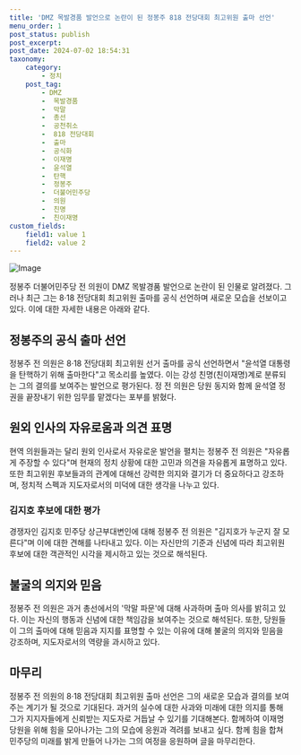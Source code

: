 ```yaml
---
title: 'DMZ 목발경품 발언으로 논란이 된 정봉주 818 전당대회 최고위원 출마 선언'
menu_order: 1
post_status: publish
post_excerpt: 
post_date: 2024-07-02 18:54:31
taxonomy:
    category:
        - 정치
    post_tag:
        - DMZ
        -  목발경품
        -  막말
        -  총선
        -  공천취소
        -  818 전당대회
        -  출마
        -  공식화
        -  이재명
        -  윤석열
        -  탄핵
        -  정봉주
        -  더불어민주당
        -  의원
        -  친명
        -  친이재명
custom_fields:
    field1: value 1
    field2: value 2
---
```


![Image](https://imgnews.pstatic.net/image/119/2024/07/02/0002846127_001_20240702131316230.jpeg?type=w647)

정봉주 더불어민주당 전 의원이 DMZ 목발경품 발언으로 논란이 된 인물로 알려졌다. 그러나 최근 그는 8·18 전당대회 최고위원 출마를 공식 선언하며 새로운 모습을 선보이고 있다. 이에 대한 자세한 내용은 아래와 같다.
## 정봉주의 공식 출마 선언
정봉주 전 의원은 8·18 전당대회 최고위원 선거 출마를 공식 선언하면서 "윤석열 대통령을 탄핵하기 위해 출마한다"고 목소리를 높였다. 이는 강성 친명(친이재명)계로 분류되는 그의 결의를 보여주는 발언으로 평가된다. 정 전 의원은 당원 동지와 함께 윤석열 정권을 끝장내기 위한 임무를 맡겠다는 포부를 밝혔다.
## 원외 인사의 자유로움과 의견 표명
현역 의원들과는 달리 원외 인사로서 자유로운 발언을 펼치는 정봉주 전 의원은 "자유롭게 주장할 수 있다"며 현재의 정치 상황에 대한 고민과 의견을 자유롭게 표명하고 있다. 또한 최고위원 후보들과의 관계에 대해선 강력한 의지와 결기가 더 중요하다고 강조하며, 정치적 스펙과 지도자로서의 미덕에 대한 생각을 나누고 있다.
### 김지호 후보에 대한 평가
경쟁자인 김지호 민주당 상근부대변인에 대해 정봉주 전 의원은 "김지호가 누군지 잘 모른다"며 이에 대한 견해를 나타내고 있다. 이는 자신만의 기준과 신념에 따라 최고위원 후보에 대한 객관적인 시각을 제시하고 있는 것으로 해석된다.
## 불굴의 의지와 믿음
정봉주 전 의원은 과거 총선에서의 '막말 파문'에 대해 사과하며 출마 의사를 밝히고 있다. 이는 자신의 행동과 신념에 대한 책임감을 보여주는 것으로 해석된다. 또한, 당원들이 그의 출마에 대해 믿음과 지지를 표명할 수 있는 이유에 대해 불굴의 의지와 믿음을 강조하며, 지도자로서의 역량을 과시하고 있다.
## 마무리
정봉주 전 의원의 8·18 전당대회 최고위원 출마 선언은 그의 새로운 모습과 결의를 보여주는 계기가 될 것으로 기대된다. 과거의 실수에 대한 사과와 미래에 대한 의지를 통해 그가 지지자들에게 신뢰받는 지도자로 거듭날 수 있기를 기대해본다. 함께하여 이재명 당원을 위해 힘을 모아나가는 그의 모습에 응원과 격려를 보내고 싶다. 함께 힘을 합쳐 민주당의 미래를 밝게 만들어 나가는 그의 여정을 응원하며 글을 마무리한다.
